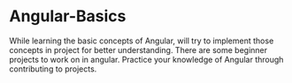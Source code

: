 # Angular-Basics
While learning the basic concepts of Angular, will try to implement those concepts in project for better understanding. There are some beginner projects to work on in angular. Practice your knowledge of Angular through contributing to projects.
